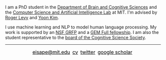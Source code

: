 I am a PhD student in the [Department of Brain and Cognitive Sciences](https://bcs.mit.edu/) and the [Computer Science and Artificial Intelligence Lab](https://www.csail.mit.edu/) at MIT. I'm advised by [Roger Levy](http://cpl.mit.edu/people.html) and [Yoon Kim](https://people.csail.mit.edu/yoonkim/).

I use machine learning and NLP to model human language processing. My work is supported by an [NSF GRFP](https://www.nsfgrfp.org/) and a [GEM Full fellowship](https://gemfellowship.org/). I am also the student representative to the [board of the Cognitive Science Society](https://cognitivesciencesociety.org/).

---
<p align="center">
    <a href="mailto:eisape@mit.edu" style="color:black;font-size: 16px;">eisape@mit.edu</a>&nbsp
    <a href="eisape_files/cv.pdf" style="color:black;font-size: 16px;">cv</a>&nbsp
    <a href="https://twitter.com/tiwa_eisape" style="color:black;font-size: 16px;">twitter</a>&nbsp
    <a href="https://scholar.google.com/citations?hl=en&user=1FI8NfEAAAAJ&view_op=list_works&sortby=pubdate" style="color:black;font-size: 16px;">google scholar</a>&nbsp
</p>
